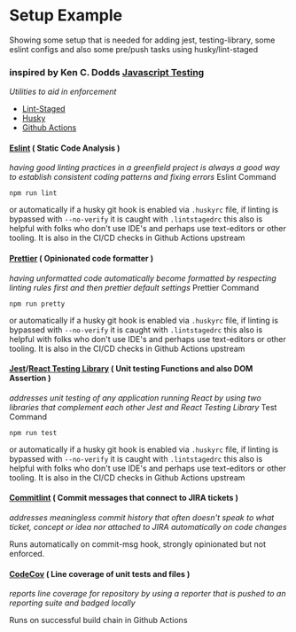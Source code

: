 # Setup Example

Showing some setup that is needed for adding jest, testing-library, some eslint configs and also some pre/push tasks using husky/lint-staged

### inspired by Ken C. Dodds [Javascript Testing](https://testingjavascript.com/)

_Utilities to aid in enforcement_

- [Lint-Staged](https://www.npmjs.com/package/lint-staged)
- [Husky](https://www.npmjs.com/package/husky)
- [Github Actions](https://docs.github.com/en/actions)

#### [Eslint](https://eslint.org/) ( Static Code Analysis )

_having good linting practices in a greenfield project is always a good way to establish consistent coding patterns and fixing errors_
Eslint Command

`npm run lint`

or automatically if a husky git hook is enabled via `.huskyrc` file, if linting is bypassed with `--no-verify` it is caught with
`.lintstagedrc` this also is helpful with folks who don't use IDE's and perhaps use text-editors or other tooling. It is also in the CI/CD checks in Github Actions upstream

#### [Prettier](https://prettier.io/) ( Opinionated code formatter )

_having unformatted code automatically become formatted by respecting linting rules first and then prettier default settings_
Prettier Command

`npm run pretty`

or automatically if a husky git hook is enabled via `.huskyrc` file, if linting is bypassed with `--no-verify` it is caught with
`.lintstagedrc` this also is helpful with folks who don't use IDE's and perhaps use text-editors or other tooling. It is also in the CI/CD checks in Github Actions upstream

#### [Jest](https://jestjs.io/)/[React Testing Library](https://testing-library.com/docs/react-testing-library/intro/) ( Unit testing Functions and also DOM Assertion )

_addresses unit testing of any application running React by using two libraries that complement each other Jest and React Testing Library_
Test Command

`npm run test`

or automatically if a husky git hook is enabled via `.huskyrc` file, if linting is bypassed with `--no-verify` it is caught with
`.lintstagedrc` this also is helpful with folks who don't use IDE's and perhaps use text-editors or other tooling. It is also in the CI/CD checks in Github Actions upstream

#### [Commitlint](https://commitlint.js.org/#/) ( Commit messages that connect to JIRA tickets )

_addresses meaningless commit history that often doesn't speak to what ticket, concept or idea nor attached to JIRA automatically on code changes_

Runs automatically on commit-msg hook, strongly opinionated but not enforced.

#### [CodeCov](https://about.codecov.io/) ( Line coverage of unit tests and files )

_reports line coverage for repository by using a reporter that is pushed to an reporting suite and badged locally_

Runs on successful build chain in Github Actions
